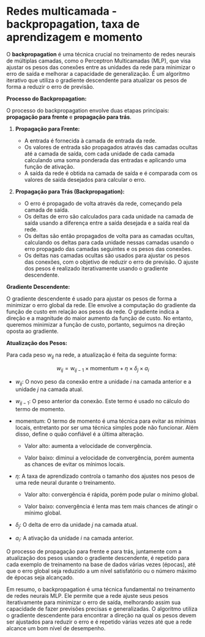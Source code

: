 # Redes multicamada - backpropagation, taxa de aprendizagem e momento

O **backpropagation** é uma técnica crucial no treinamento de redes neurais de múltiplas camadas, como o Perceptron Multicamadas (MLP), que visa ajustar os pesos das conexões entre as unidades da rede para minimizar o erro de saída e melhorar a capacidade de generalização. É um algoritmo iterativo que utiliza o gradiente descendente para atualizar os pesos de forma a reduzir o erro de previsão.

**Processo do Backpropagation:**

O processo do backpropagation envolve duas etapas principais: **propagação para frente** e **propagação para trás**.

1. **Propagação para Frente:**

   - A entrada é fornecida à camada de entrada da rede.
   - Os valores de entrada são propagados através das camadas ocultas até a camada de saída, com cada unidade de cada camada calculando uma soma ponderada das entradas e aplicando uma função de ativação.
   - A saída da rede é obtida na camada de saída e é comparada com os valores de saída desejados para calcular o erro.

2. **Propagação para Trás (Backpropagation):**

   - O erro é propagado de volta através da rede, começando pela camada de saída.
   - Os deltas de erro são calculados para cada unidade na camada de saída usando a diferença entre a saída desejada e a saída real da rede.
   - Os deltas são então propagados de volta para as camadas ocultas, calculando os deltas para cada unidade nessas camadas usando o erro propagado das camadas seguintes e os pesos das conexões.
   - Os deltas nas camadas ocultas são usados para ajustar os pesos das conexões, com o objetivo de reduzir o erro de previsão. O ajuste dos pesos é realizado iterativamente usando o gradiente descendente.

**Gradiente Descendente:**

O gradiente descendente é usado para ajustar os pesos de forma a minimizar o erro global da rede. Ele envolve a computação do gradiente da função de custo em relação aos pesos da rede. O gradiente indica a direção e a magnitude do maior aumento da função de custo. No entanto, queremos minimizar a função de custo, portanto, seguimos na direção oposta ao gradiente.

**Atualização dos Pesos:**

Para cada peso $w_{ij}$ na rede, a atualização é feita da seguinte forma:

$$
w_{ij} = w_{ij - 1} \times \text{momentum}  + \eta \times \delta_j \times a_i
$$

- $w_{ij}$: O novo peso da conexão entre a unidade $i$ na camada anterior e a unidade $j$ na camada atual.

- $w_{ij - 1}$: O peso anterior da conexão. Este termo é usado no cálculo do termo de momento.

- $\text{momentum}$: O termo de momento é uma técnica para evitar as mínimas locais, entretanto por ser uma técnica simples pode não funcionar. Além disso, define o quão confiável é a última alteração.

  - Valor alto: aumenta a velocidade de convergência.

  - Valor baixo: diminui a velocidade de convergência, porém aumenta as chances de evitar os mínimos locais.

- $\eta$: A taxa de aprendizado controla o tamanho dos ajustes nos pesos de uma rede neural durante o treinamento.

  - Valor alto: convergência é rápida, porém pode pular o mínimo global.

  - Valor baixo: convergência é lenta mas tem mais chances de atingir o mínimo global.

- $\delta_j$: O delta de erro da unidade $j$ na camada atual.

- $a_i$: A ativação da unidade $i$ na camada anterior.

O processo de propagação para frente e para trás, juntamente com a atualização dos pesos usando o gradiente descendente, é repetido para cada exemplo de treinamento na base de dados várias vezes (épocas), até que o erro global seja reduzido a um nível satisfatório ou o número máximo de épocas seja alcançado.

Em resumo, o backpropagation é uma técnica fundamental no treinamento de redes neurais MLP. Ele permite que a rede ajuste seus pesos iterativamente para minimizar o erro de saída, melhorando assim sua capacidade de fazer previsões precisas e generalizadas. O algoritmo utiliza o gradiente descendente para encontrar a direção na qual os pesos devem ser ajustados para reduzir o erro e é repetido várias vezes até que a rede alcance um bom nível de desempenho.
